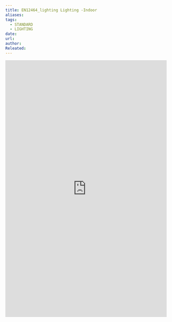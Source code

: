 ```yaml
---
title: EN12464_lighting Lighting -Indoor
aliases: 
tags:
  - STANDARD
  - LIGHTING
date: 
url: 
author: 
Releated:
---
```


<iFrame src="https://drive.google.com/file/d/1JwgBmc0OQ9jXkbMGjGYB3VjtZ-j6fKJG/preview" width="100%" height="800px" name="the-iFrame" frameborder="0"></iFrame><br>


